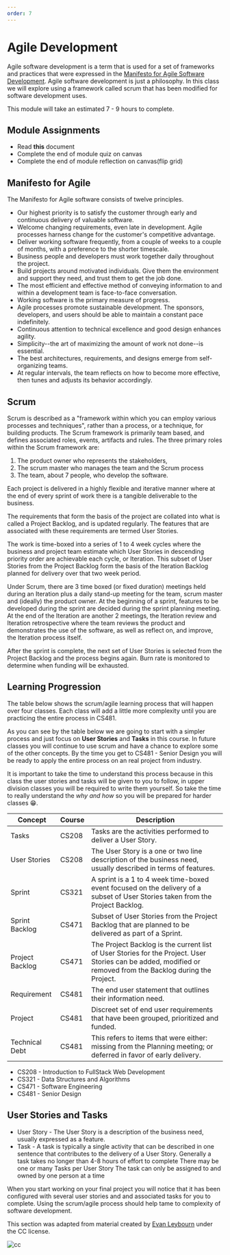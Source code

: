 ```yaml
---
order: 7
---
```


# Agile Development

Agile software development is a term that is used for a set of
frameworks and practices that were expressed in the [Manifesto for Agile
Software Development](https://www.agilealliance.org/agile101/the-agile-manifesto/).
Agile software development is just a philosophy. In this class we will
explore using a framework called scrum that has been modified for
software development uses.

This module will take an estimated 7 - 9 hours to complete.

## Module Assignments

- Read **this** document
- Complete the end of module quiz on canvas
- Complete the end of module reflection on canvas(flip grid)

## Manifesto for Agile

The Manifesto for Agile software consists of twelve principles.

- Our highest priority is to satisfy the customer through early and continuous delivery of valuable software.
- Welcome changing requirements, even late in development. Agile processes harness change for the customer's competitive advantage.
- Deliver working software frequently, from a couple of weeks to a couple of months, with a preference to the shorter timescale.
- Business people and developers must work together daily throughout the project.
- Build projects around motivated individuals. Give them the environment and support they need, and trust them to get the job done.
- The most efficient and effective method of conveying information to and within a development team is face-to-face conversation.
- Working software is the primary measure of progress.
- Agile processes promote sustainable development. The sponsors, developers, and users should be able to maintain a constant pace indefinitely.
- Continuous attention to technical excellence and good design enhances agility.
- Simplicity--the art of maximizing the amount of work not done--is essential.
- The best architectures, requirements, and designs emerge from self-organizing teams.
- At regular intervals, the team reflects on how to become more effective, then tunes and adjusts its behavior accordingly.

## Scrum

Scrum is described as a "framework within which you can employ various
processes and techniques", rather than a process, or a technique, for
building products. The Scrum framework is primarily team based, and
defines associated roles, events, artifacts and rules. The three primary
roles within the Scrum framework are:

1. The product owner who represents the stakeholders,
2. The scrum master who manages the team and the Scrum process
3. The team, about 7 people, who develop the software.

Each project is delivered in a highly flexible and iterative manner
where at the end of every sprint of work there is a tangible deliverable
to the business.

The requirements that form the basis of the project are collated into
what is called a Project Backlog, and is updated regularly. The features
that are associated with these requirements are termed User Stories.

The work is time-boxed into a series of 1 to 4 week cycles where the
business and project team estimate which User Stories in descending
priority order are achievable each cycle, or Iteration. This subset of
User Stories from the Project Backlog form the basis of the Iteration
Backlog planned for delivery over that two week period.

Under Scrum, there are 3 time boxed (or fixed duration) meetings held
during an Iteration plus a daily stand-up meeting for the team, scrum
master and (ideally) the product owner. At the beginning of a sprint,
features to be developed during the sprint are decided during the sprint
planning meeting. At the end of the Iteration are another 2 meetings,
the Iteration review and Iteration retrospective where the team reviews
the product and demonstrates the use of the software, as well as reflect
on, and improve, the Iteration process itself.

After the sprint is complete, the next set of User Stories is selected
from the Project Backlog and the process begins again. Burn rate is
monitored to determine when funding will be exhausted.

## Learning Progression

The table below shows the scrum/agile learning process that will happen
over four classes. Each class will add a little more complexity until
you are practicing the entire process in CS481.

As you can see by the table below we are going to start with a simpler
process and just focus on **User Stories** and **Tasks** in this course.
In future classes you will continue to use scrum and have a chance to
explore some of the other concepts. By the time you get to CS481 -
Senior Design you will be ready to apply the entire process on an real
project from industry.

It is important to take the time to understand this process because in
this class the user stories and tasks will be given to you to follow, in
upper division classes you will be required to write them yourself. So
take the time to really understand the *why and how* so you will be
prepared for harder classes 😁.

| Concept         | Course | Description                                                                                                                                                  |
| --------------- | ------ | ------------------------------------------------------------------------------------------------------------------------------------------------------------ |
| Tasks           | CS208  | Tasks are the activities performed to deliver a User Story.                                                                                                  |
| User Stories    | CS208  | The User Story is a one or two line description of the business need, usually described in terms of features.                                                |
| Sprint          | CS321  | A sprint is a 1 to 4 week time-boxed event focused on the delivery of a subset of User Stories taken from the Project Backlog.                               |
| Sprint Backlog  | CS471  | Subset of User Stories from the Project Backlog that are planned to be delivered as part of a Sprint.                                                        |
| Project Backlog | CS471  | The Project Backlog is the current list of User Stories for the Project. User Stories can be added, modified or removed from the Backlog during the Project. |
| Requirement     | CS481  | The end user statement that outlines their information need.                                                                                                 |
| Project         | CS481  | Discreet set of end user requirements that have been grouped, prioritized and funded.                                                                        |
| Technical Debt  | CS481  | This refers to items that were either: missing from the Planning meeting; or deferred in favor of early delivery.                                            |

- CS208 - Introduction to FullStack Web Development
- CS321 - Data Structures and Algorithms
- CS471 - Software Engineering
- CS481 - Senior Design

## User Stories and Tasks

- User Story - The User Story is a description of the business need, usually expressed as a feature.
- Task - A task is typically a single activity that can be described in one
  sentence that contributes to the delivery of a User Story. Generally a task
  takes no longer than 4-8 hours of effort to complete There may be one or many
  Tasks per User Story The task can only be assigned to and owned by one person
  at a time

When you start working on your final project you will notice that it has
been configured with several user stories and and associated tasks for
you to complete. Using the scrum/agile process should help tame to
complexity of software development.

This section was adapted from material created by [Evan
Leybourn](https://theagiledirector.com/images/IntroductiontoScrum-coursenotes.pdf)
under the CC license.

![cc](https://i.creativecommons.org/l/by-sa/3.0/au/88x31.png)
